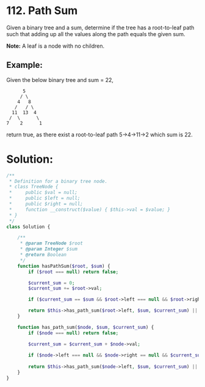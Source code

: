 # 112. Path Sum
Given a binary tree and a sum, determine if the tree has a root-to-leaf path such that adding up all the values along the path equals the given sum.

**Note:** A leaf is a node with no children.
## Example:
Given the below binary tree and sum = 22,
~~~
      5
     / \
    4   8
   /   / \
  11  13  4
 /  \      \
7    2      1
~~~
return true, as there exist a root-to-leaf path 5->4->11->2 which sum is 22.
# Solution:
~~~PHP
/**
 * Definition for a binary tree node.
 * class TreeNode {
 *     public $val = null;
 *     public $left = null;
 *     public $right = null;
 *     function __construct($value) { $this->val = $value; }
 * }
 */
class Solution {

    /**
     * @param TreeNode $root
     * @param Integer $sum
     * @return Boolean
     */
    function hasPathSum($root, $sum) {
        if ($root === null) return false;

        $current_sum = 0;
        $current_sum += $root->val;

        if ($current_sum == $sum && $root->left === null && $root->right == null) return true;

        return $this->has_path_sum($root->left, $sum, $current_sum) || $this->has_path_sum($root->right, $sum, $current_sum);
    }

    function has_path_sum($node, $sum, $current_sum) {
        if ($node === null) return false;

        $current_sum = $current_sum + $node->val;
        
        if ($node->left === null && $node->right == null && $current_sum == $sum) return true;
        
        return $this->has_path_sum($node->left, $sum, $current_sum) || $this->has_path_sum($node->right, $sum, $current_sum);
    }
}
~~~
